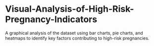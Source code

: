 # Visual-Analysis-of-High-Risk-Pregnancy-Indicators
A graphical analysis of the dataset using bar charts, pie charts, and heatmaps to identify key factors contributing to high-risk pregnancies.
